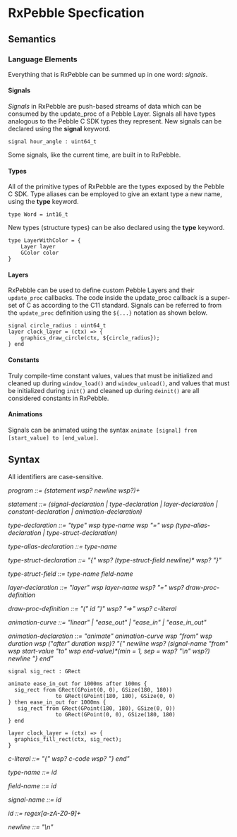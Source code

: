# RxPebble Specfication

## Semantics

### Language Elements
Everything that is RxPebble can be summed up in one word: _signals_.

#### Signals
_Signals_ in RxPebble are push-based streams of data which can be consumed by the update_proc of a Pebble Layer. Signals all have types analogous to the Pebble C SDK types they represent. New signals can be declared using the __signal__ keyword.

```
signal hour_angle : uint64_t
```

Some signals, like the current time, are built in to RxPebble.

#### Types
All of the primitive types of RxPebble are the types exposed by the Pebble C SDK. Type aliases can be employed to give an extant type a new name, using the __type__ keyword.

```
type Word = int16_t
```

New types (structure types) can be also declared using the __type__ keyword.

```
type LayerWithColor = {
	Layer layer
	GColor color
}
```

#### Layers
RxPebble can be used to define custom Pebble Layers and their `update_proc` callbacks. The code inside the update_proc callback is a super-set of C as according to the C11 standard. Signals can be referred to from the `update_proc` definition using the `${...}` notation as shown below. 

```
signal circle_radius : uint64_t
layer clock_layer = (ctx) => {
	graphics_draw_circle(ctx, ${circle_radius});
} end
```

#### Constants
Truly compile-time constant values, values that must be initialized and cleaned up during `window_load()` and `window_unload()`, and values that must be initialized during `init()` and cleaned up during `deinit()` are all considered constants in RxPebble.

#### Animations
Signals can be animated using the syntax `animate [signal] from [start_value] to [end_value]`.

## Syntax

All identifiers are case-sensitive.

 _program ::= (statement wsp? newline wsp?)+_
   
 _statement ::= (signal-declaration | type-declaration | layer-declaration | constant-declaration | animation-declaration)_
 
 _type-declaration ::= "type" wsp type-name wsp "=" wsp (type-alias-declaration | type-struct-declaration)_
 
 _type-alias-declaration ::= type-name_
 
 _type-struct-declaration ::= "{" wsp? (type-struct-field newline)* wsp? "}"_
 
 _type-struct-field ::= type-name field-name_
 
 _layer-declaration ::= "layer" wsp layer-name wsp? "=" wsp? draw-proc-definition_
 
 _draw-proc-definition ::= "(" id ")" wsp? "=>" wsp? c-literal_
 
 _animation-curve ::= "linear" | "ease\_out" | "ease\_in" | "ease\_in\_out"_
 
 _animation-declaration ::= "animate" animation-curve wsp "from" wsp duration wsp ("after" duration wsp)? "{" newline wsp? (signal-name "from" wsp start-value "to" wsp end-value)*(min = 1, sep = wsp? "\n" wsp?) newline "} end"_
 
 ```
 signal sig_rect : GRect
 
 animate ease_in_out for 1000ms after 100ms {
   sig_rect from GRect(GPoint(0, 0), GSize(180, 180))
   				to GRect(GPoint(180, 180), GSize(0, 0)
 } then ease_in_out for 1000ms {
 	sig_rect from GRect(GPoint(180, 180), GSize(0, 0))
 				to GRect(GPoint(0, 0), GSize(180, 180)
 } end
 
 layer clock_layer = (ctx) => {
   graphics_fill_rect(ctx, sig_rect);
 }
 ```
 
 _c-literal ::= "{" wsp? c-code wsp? "} end"_
 
 _type-name ::= id_
 
 _field-name ::= id_
 
 _signal-name ::= id_
 
 _id ::= regex[a-zA-Z0-9]+_
 
 _newline ::= "\n"_
